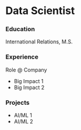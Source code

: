 # Data Scientist

### Education
International Relations, M.S.

### Experience
Role @ Company
- Big Impact 1
- Big Impact 2

### Projects
- AI/ML 1
- AI/ML 2
